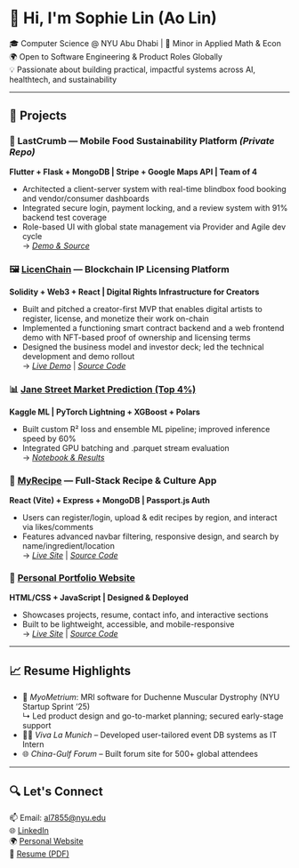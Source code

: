 # 👋 Hi, I'm Sophie Lin (Ao Lin)

🎓 Computer Science @ NYU Abu Dhabi | 🧠 Minor in Applied Math & Econ  
🌍 Open to Software Engineering & Product Roles Globally  
💡 Passionate about building practical, impactful systems across AI, healthtech, and sustainability

---

## 🔧 Projects

### 🍱 LastCrumb — Mobile Food Sustainability Platform *(Private Repo)*
**Flutter + Flask + MongoDB | Stripe + Google Maps API | Team of 4**  
- Architected a client-server system with real-time blindbox food booking and vendor/consumer dashboards  
- Integrated secure login, payment locking, and a review system with 91% backend test coverage  
- Role-based UI with global state management via Provider and Agile dev cycle  
→ *[Demo & Source](https://github.com/your-username/lastcrumb-app)*

### 🖼️ [LicenChain](https://github.com/Sophie-l-l/LicenChain/blob/main/README.md) — Blockchain IP Licensing Platform  
**Solidity + Web3 + React | Digital Rights Infrastructure for Creators**  
- Built and pitched a creator-first MVP that enables digital artists to register, license, and monetize their work on-chain  
- Implemented a functioning smart contract backend and a web frontend demo with NFT-based proof of ownership and licensing terms  
- Designed the business model and investor deck; led the technical development and demo rollout  
→ *[Live Demo](https://www.youtube.com/watch?v=SfKDjerUZ3E)* | *[Source Code](https://github.com/Sophie-l-l/LicenChain/blob/main/LicenChain%20(2).sol)*

### 📊 [Jane Street Market Prediction (Top 4%)](https://github.com/your-username/jane-street-predictor)  
**Kaggle ML | PyTorch Lightning + XGBoost + Polars**  
- Built custom R² loss and ensemble ML pipeline; improved inference speed by 60%  
- Integrated GPU batching and .parquet stream evaluation  
→ *[Notebook & Results](https://github.com/your-username/jane-street-predictor)*

### 📖 [MyRecipe](https://github.com/your-username/myrecipe-app) — Full-Stack Recipe & Culture App  
**React (Vite) + Express + MongoDB | Passport.js Auth**  
- Users can register/login, upload & edit recipes by region, and interact via likes/comments  
- Features advanced navbar filtering, responsive design, and search by name/ingredient/location  
→ *[Live Site](https://myrecipe.example.com)* | *[Source Code](https://github.com/your-username/myrecipe-app)*

### 💼 [Personal Portfolio Website](https://github.com/your-username/portfolio)  
**HTML/CSS + JavaScript | Designed & Deployed**  
- Showcases projects, resume, contact info, and interactive sections  
- Built to be lightweight, accessible, and mobile-responsive  
→ *[Live Site](https://yourname.dev)* | *[Source Code](https://github.com/your-username/portfolio)*

---

## 📈 Resume Highlights

- 🧠 *MyoMetrium*: MRI software for Duchenne Muscular Dystrophy (NYU Startup Sprint ‘25)  
  ↳ Led product design and go-to-market planning; secured early-stage support  
- 🧑‍💼 *Viva La Munich* – Developed user-tailored event DB systems as IT Intern  
- 🌐 *China-Gulf Forum* – Built forum site for 500+ global attendees

---

## 🔍 Let's Connect

📫 Email: al7855@nyu.edu  
🌐 [LinkedIn](https://linkedin.com/in/your-link)  
🌍 [Personal Website](https://yourname.dev)  
📁 [Resume (PDF)](https://github.com/your-username/your-resume.pdf)
